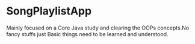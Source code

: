 # SongPlaylistApp
Mainly focused on a Core Java study and clearing the OOPs concepts.No fancy stuffs just Basic things need to be learned and understood.
